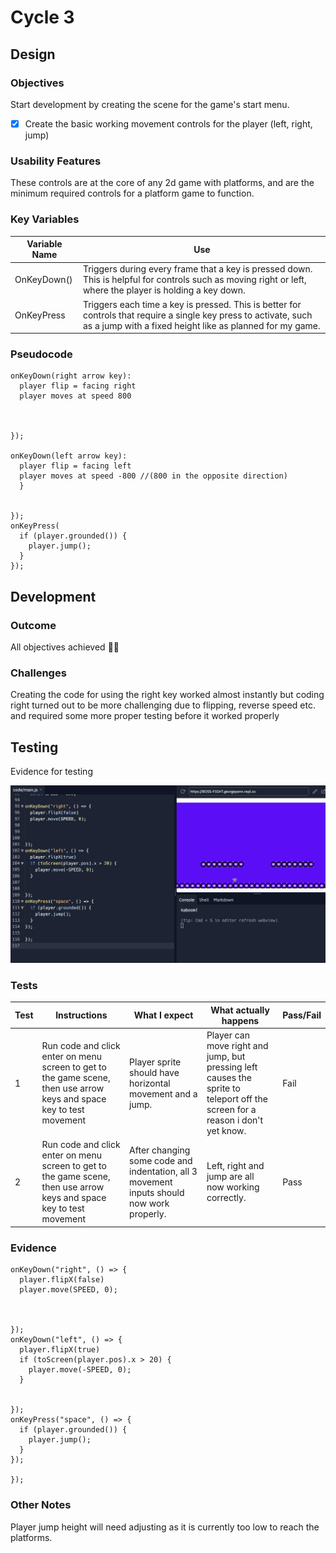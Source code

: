 # Cycle 3

## Design

### Objectives

Start development by creating the scene for the game's start menu.

* [x] Create the basic working movement controls for the player (left, right, jump)

### Usability Features

These controls are at the core of any 2d game with platforms, and are the minimum required controls for a platform game to function.

### Key Variables

| Variable Name | Use                                                                                                                                                                           |
| ------------- | ----------------------------------------------------------------------------------------------------------------------------------------------------------------------------- |
| OnKeyDown()   | Triggers during every frame that a key is pressed down. This is helpful for controls such as moving right or left, where the player is holding a key down.                    |
| OnKeyPress    | Triggers each time a key is pressed. This is better for controls that require a single key press to activate, such as a jump with a fixed height like as planned for my game. |

### Pseudocode

```
onKeyDown(right arrow key):
  player flip = facing right
  player moves at speed 800



});

onKeyDown(left arrow key):
  player flip = facing left
  player moves at speed -800 //(800 in the opposite direction)
  }
  
  
});
onKeyPress(
  if (player.grounded()) {
    player.jump();
  }
});
```

## Development

### Outcome

All objectives achieved 👍🏻

### Challenges

Creating the code for using the right key worked almost instantly but coding right turned out to be more challenging due to flipping, reverse speed etc. and required some more proper testing before it worked properly

## Testing

Evidence for testing

![](<../.gitbook/assets/Screenshot 2022-06-30 at 12.40.42.png>)



### Tests

| Test | Instructions                                                                                                         | What I expect                                                                             | What actually happens                                                                                                         | Pass/Fail |
| ---- | -------------------------------------------------------------------------------------------------------------------- | ----------------------------------------------------------------------------------------- | ----------------------------------------------------------------------------------------------------------------------------- | --------- |
| 1    | Run code and click enter on menu screen to get to the game scene, then use arrow keys and space key to test movement | Player sprite should have horizontal movement and a jump.                                 | Player can move right and jump, but pressing left causes the sprite to teleport off the screen for a reason i don't yet know. | Fail      |
| 2    | Run code and click enter on menu screen to get to the game scene, then use arrow keys and space key to test movement | After changing some code and indentation, all 3 movement inputs should now work properly. | Left, right and jump are all now working correctly.                                                                           | Pass      |

### Evidence

```
onKeyDown("right", () => {
  player.flipX(false)
  player.move(SPEED, 0);



});
onKeyDown("left", () => {
  player.flipX(true)
  if (toScreen(player.pos).x > 20) {
    player.move(-SPEED, 0);
  }
  
  
});
onKeyPress("space", () => {
  if (player.grounded()) {
    player.jump();
  }
});

});

```

### Other Notes

Player jump height will need adjusting as it is currently too low to reach the platforms.
